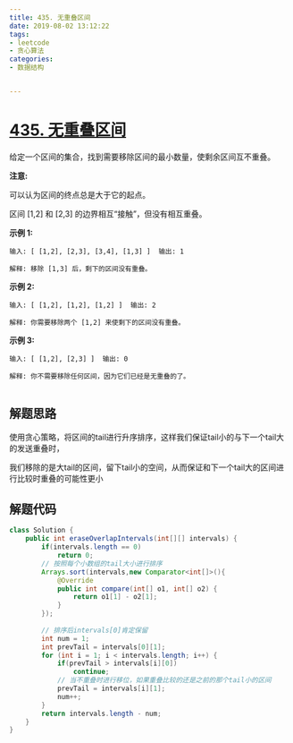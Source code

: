 ```yaml
---
title: 435. 无重叠区间
date: 2019-08-02 13:12:22
tags:
- leetcode
- 贪心算法
categories:
- 数据结构


---
```


#  [435. 无重叠区间](https://leetcode-cn.com/problems/non-overlapping-intervals/)

给定一个区间的集合，找到需要移除区间的最小数量，使剩余区间互不重叠。



**注意:**

可以认为区间的终点总是大于它的起点。

区间 [1,2] 和 [2,3] 的边界相互“接触”，但没有相互重叠。

**示例 1:**

```objc
输入: [ [1,2], [2,3], [3,4], [1,3] ]  输出: 1 

解释: 移除 [1,3] 后，剩下的区间没有重叠。
```
<!--more-->
**示例 2:**

```objc
输入: [ [1,2], [1,2], [1,2] ]  输出: 2 

解释: 你需要移除两个 [1,2] 来使剩下的区间没有重叠。
```



**示例 3:**

```objc
输入: [ [1,2], [2,3] ]  输出: 0 

解释: 你不需要移除任何区间，因为它们已经是无重叠的了。


```

## 解题思路

使用贪心策略，将区间的tail进行升序排序，这样我们保证tail小的与下一个tail大的发送重叠时，

我们移除的是大tail的区间，留下tail小的空间，从而保证和下一个tail大的区间进行比较时重叠的可能性更小



## 解题代码

```java
class Solution {
   	public int eraseOverlapIntervals(int[][] intervals) {
		if(intervals.length == 0)
			return 0;
		// 按照每个小数组的tail大小进行排序
		Arrays.sort(intervals,new Comparator<int[]>(){
			@Override
			public int compare(int[] o1, int[] o2) {
				return o1[1] - o2[1];
			}
		});
		
	    // 排序后intervals[0]肯定保留
		int num = 1;
		int prevTail = intervals[0][1];
		for (int i = 1; i < intervals.length; i++) {
			if(prevTail > intervals[i][0])
				continue;
			// 当不重叠时进行移位，如果重叠比较的还是之前的那个tail小的区间
			prevTail = intervals[i][1];
			num++;
		}
		return intervals.length - num;
	}
} 
```

